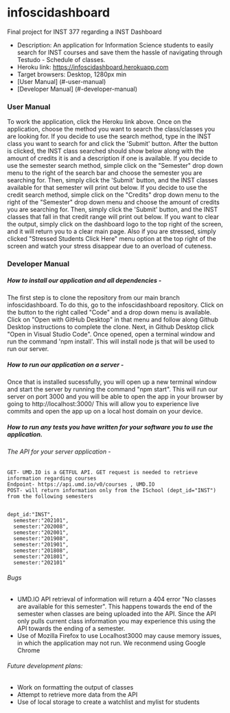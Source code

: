 # infoscidashboard
Final project for INST 377 regarding a INST Dashboard 

* Description: An application for Information Science students to easily search for INST courses and save them the hassle of navigating through Testudo - Schedule of classes.
* Heroku link: https://infoscidashboard.herokuapp.com
* Target browsers: Desktop, 1280px min
* [User Manual] (#-user-manual)
* [Developer Manual] (#-developer-manual)









### User Manual
To work the application, click the Heroku link above. Once on the application, choose the method you want to search the class/classes you are looking for. If you decide to use the search method, type in the INST class you want to search for and click the 'Submit' button. After the button is clicked, the INST class searched should show below along with the amount of credits it is and a description if one is available. If you decide to use the semester search method, simple click on the "Semester" drop down menu to the right of the search bar and choose the semester you are searching for. Then, simply click the 'Submit' button, and the INST classes available for that semester will print out below. If you decide to use the credit search method, simple click on the "Credits" drop down menu to the right of the "Semester" drop down menu and choose the amount of credits you are searching for. Then, simply click the 'Submit' button, and the INST classes that fall in that credit range will print out below. If you want to clear the output, simply click on the dashboard logo to the top right of the screen, and it will return you to a clear main page. Also if you are stressed, simply clicked "Stressed Students Click Here" menu option at the top right of the screen and watch your stress disappear due to an overload of cuteness.




### Developer Manual
##### How to install our application and all dependencies -
The first step is to clone the repository from our main branch infoscidashboard. To do this, go to the infoscidashboard repository. Click on the button to the right called "Code" and a drop down menu is available. Click on "Open with GitHub Desktop" in that menu and follow along Github Desktop instructions to complete the clone. Next, in Github Desktop click "Open in Visual Studio Code". Once opened, open a terminal window and run the command 'npm install'. This will install node js that will be used to run our server.
##### How to run our application on a server -
Once that is installed sucessfully, you will open up a new terminal window and start the server by running the command "npm start". This will run our server on port 3000 and you will be able to open the app in your browser by going to http://localhost:3000/ This will allow you to experience live commits and open the app up on a local host domain on your device.
##### How to run any tests you have written for your software you to use the application.
###### The API for your server application - 
    GET- UMD.IO is a GETFUL API. GET request is needed to retrieve information regarding courses
    Endpoint- https://api.umd.io/v0/courses , UMD.IO
    POST- will return information only from the ISchool (dept_id="INST") from the following semesters 


    dept_id:"INST",
      semester:"202101",
      semester:"202008",
      semester:"202001",
      semester:"201908",
      semester:"201901",
      semester:"201808",
      semester:"201801",
      semester:"202101"

###### Bugs 
* UMD.IO API retrieval of information will return a 404 error "No classes are available for this semester". This happens towards the end of the semester when classes are being uploaded into the API. Since the API only pulls current class information you may experience this using the API towards the ending of a semester. 
* Use of Mozilla Firefox to use Localhost3000 may cause memory issues, in which the application may not run. We reconmend using Google Chrome 
###### Future development plans: 
* Work on formatting the output of classes
* Attempt to retrieve more data from the API
* Use of local storage to create a watchlist and mylist for students 
